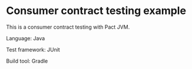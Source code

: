 # Consumer contract testing example
This is a consumer contract testing with Pact JVM.

Language: Java

Test framework: JUnit

Build tool: Gradle
